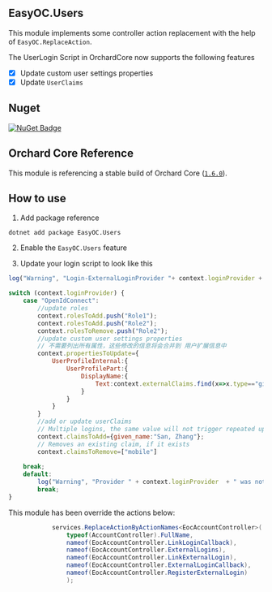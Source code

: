 
## EasyOC.Users

This module implements some controller action replacement with the help of `EasyOC.ReplaceAction`.

The UserLogin Script in OrchardCore now supports the following features

- [x] Update custom user settings properties
- [x] Update `UserClaims`

## Nuget

[![NuGet Badge](https://buildstats.info/nuget/EasyOC.Users?includePreReleases=true)](https://www.nuget.org/packages/EasyOC.Users)


## Orchard Core Reference

This module is referencing a stable build of Orchard Core ([`1.6.0`](https://www.nuget.org/packages/OrchardCore.Module.Targets/1.6.0)).





## How to use

1. Add package reference
```
dotnet add package EasyOC.Users
```
2. Enable the `EasyOC.Users` feature

3. Update your login script to look like this

```js
log("Warning", "Login-ExternalLoginProvider "+ context.loginProvider +  JSON.stringify(context));

switch (context.loginProvider) {
    case "OpenIdConnect": 
        //update roles
        context.rolesToAdd.push("Role1"); 
        context.rolesToAdd.push("Role2");
        context.rolesToRemove.push("Role2");
        //update custom user settings properties
        // 不需要列出所有属性，这些修改的信息将会合并到 用户扩展信息中
        context.propertiesToUpdate={
            UserProfileInternal:{
                UserProfilePart:{ 
                    DisplayName:{
                        Text:context.externalClaims.find(x=>x.type=="given_name")?.value
                    }
                }
            }
        }
        //add or update userClaims 
        // Multiple logins, the same value will not trigger repeated updates
        context.claimsToAdd={given_name:"San, Zhang"};
        // Removes an existing claim, if it exists 
        context.claimsToRemove=["mobile"]
    
    break;
    default:
        log("Warning", "Provider " + context.loginProvider  + " was not handled");
        break;
}

```

This module has been override the actions below:

```C#
            services.ReplaceActionByActionNames<EocAccountController>(
                typeof(AccountController).FullName, 
                nameof(EocAccountController.LinkLoginCallback),
                nameof(EocAccountController.ExternalLogins),
                nameof(EocAccountController.LinkExternalLogin),
                nameof(EocAccountController.ExternalLoginCallback),
                nameof(EocAccountController.RegisterExternalLogin)
                );
```

